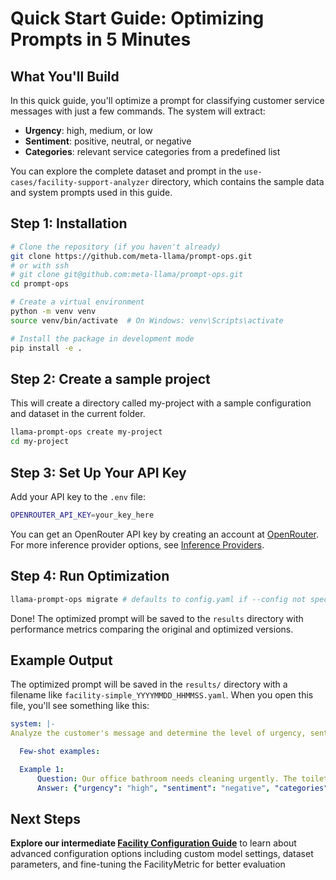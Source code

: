 # Quick Start Guide: Optimizing Prompts in 5 Minutes

## What You'll Build

In this quick guide, you'll optimize a prompt for classifying customer service messages with just a few commands. The system will extract:

- **Urgency**: high, medium, or low
- **Sentiment**: positive, neutral, or negative
- **Categories**: relevant service categories from a predefined list

You can explore the complete dataset and prompt in the `use-cases/facility-support-analyzer` directory, which contains the sample data and system prompts used in this guide.

## Step 1: Installation

```bash
# Clone the repository (if you haven't already)
git clone https://github.com/meta-llama/prompt-ops.git
# or with ssh
# git clone git@github.com:meta-llama/prompt-ops.git
cd prompt-ops

# Create a virtual environment
python -m venv venv
source venv/bin/activate  # On Windows: venv\Scripts\activate

# Install the package in development mode
pip install -e .
```

## Step 2: Create a sample project

This will create a directory called my-project with a sample configuration and dataset in the current folder.

```bash
llama-prompt-ops create my-project
cd my-project
```

## Step 3: Set Up Your API Key

Add your API key to the `.env` file:

```bash
OPENROUTER_API_KEY=your_key_here
```

You can get an OpenRouter API key by creating an account at [OpenRouter](https://openrouter.ai/). For more inference provider options, see [Inference Providers](../inference_providers.md).

## Step 4: Run Optimization

```bash
llama-prompt-ops migrate # defaults to config.yaml if --config not specified
```

Done! The optimized prompt will be saved to the `results` directory with performance metrics comparing the original and optimized versions.

## Example Output

The optimized prompt will be saved in the `results/` directory with a filename like `facility-simple_YYYYMMDD_HHMMSS.yaml`. When you open this file, you'll see something like this:

````yaml
system: |-
Analyze the customer's message and determine the level of urgency, sentiment, and relevant categories. Extract and return a json with the keys "urgency", "sentiment", and "categories". The "urgency" key should have a value of "high", "medium", or "low", the "sentiment" key should have a value of "negative", "neutral", or "positive", and the "categories" key should have a dictionary with categories as keys and boolean values indicating whether the category is a best matching support category tag. The categories should include "emergency_repair_services", "routine_maintenance_requests", "quality_and_safety_concerns", "specialized_cleaning_services", "general_inquiries", "sustainability_and_environmental_practices", "training_and_support_requests", "cleaning_services_scheduling", "customer_feedback_and_complaints", and "facility_management_issues".

  Few-shot examples:

  Example 1:
      Question: Our office bathroom needs cleaning urgently. The toilets are clogged and there's water on the floor.
      Answer: {"urgency": "high", "sentiment": "negative", "categories": {"emergency_repair_services": true, "specialized_cleaning_services": true, "facility_management_issues": true, "emergency_repair_services": false, "routine_maintenance_requests": false, "quality_and_safety_concerns": false, "general_inquiries": false, "sustainability_and_environmental_practices": false, "training_and_support_requests": false, "customer_feedback_and_complaints": false}}
````

## Next Steps

**Explore our intermediate [Facility Configuration Guide](../intermediate/README.md)** to learn about advanced configuration options including custom model settings, dataset parameters, and fine-tuning the FacilityMetric for better evaluation
